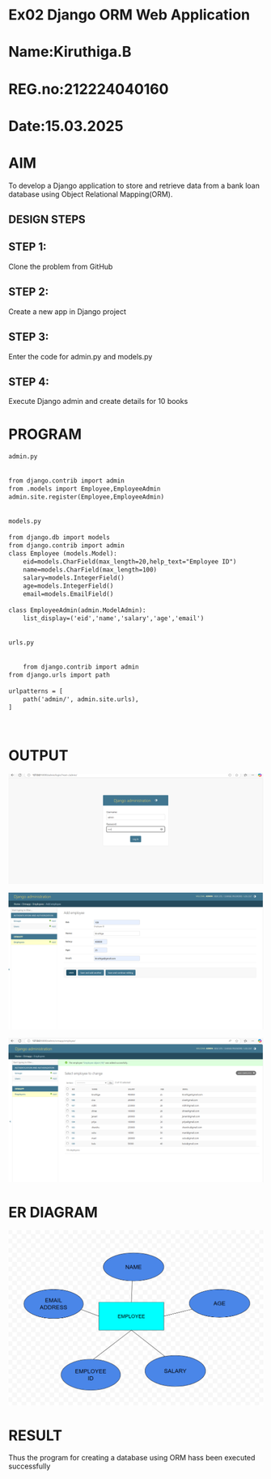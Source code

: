 # Ex02 Django ORM Web Application

# Name:Kiruthiga.B

# REG.no:212224040160

# Date:15.03.2025

# AIM
To develop a Django application to store and retrieve data from a bank loan database using Object Relational Mapping(ORM).

## DESIGN STEPS
## STEP 1:
Clone the problem from GitHub

## STEP 2:
Create a new app in Django project

## STEP 3:
Enter the code for admin.py and models.py

## STEP 4:
Execute Django admin and create details for 10 books

# PROGRAM
```
admin.py


from django.contrib import admin
from .models import Employee,EmployeeAdmin
admin.site.register(Employee,EmployeeAdmin)


models.py

from django.db import models
from django.contrib import admin
class Employee (models.Model):
    eid=models.CharField(max_length=20,help_text="Employee ID")
    name=models.CharField(max_length=100)
    salary=models.IntegerField()
    age=models.IntegerField()
    email=models.EmailField()

class EmployeeAdmin(admin.ModelAdmin):
    list_display=('eid','name','salary','age','email')


urls.py


    from django.contrib import admin
from django.urls import path

urlpatterns = [
    path('admin/', admin.site.urls),
]



```
# OUTPUT

![alt text](<Screenshot 2025-03-15 160501.png>)


![alt text](<Screenshot 2025-03-21 163105.png>)


![alt text](<Screenshot 2025-03-15 154724.png>)


# ER DIAGRAM


![alt text](<Screenshot 2025-03-21 161454.png>)



# RESULT
Thus the program for creating a database using ORM hass been executed successfully
